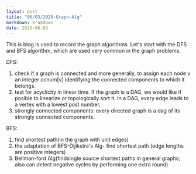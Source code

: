 ```yaml
---
layout: post
title: "06/03/2020-Graph-Alg"
markdown: kramdown
date: 2020-06-03
---
```


This is blog is used to record the graph algorithms. Let's start with the DFS and BFS algorithm, which are used very common in the graph problems.

DFS:
1. check if a graph is connected and more generally, to assign each node v an integer ccnum[v] identifying the connected components to which it belongs.
2. test for acyclicity in linear time. If the graph is a DAG, we would like if posible to linearize or topologically sort it. In a DAG, every edge leads to a vertex with a lowest post number.
3. strongly connected components: every directed graph is a dag of its strongly connected components.

BFS:
1. find shortest path(in the graph with unit edges)
2. the adaptation of BFS-Dijikstra's Alg- find shortest path (edge lengths are positive integers)
3. Bellman-ford Alg(findsingle source shortest paths in general graphs; also can detect negative cycles by performing one extra round)